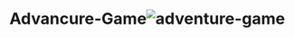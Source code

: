 # Advancure-Game![adventure-game](https://github.com/mratsag/Advancure-Game/assets/127969978/7d7ff37b-902c-468d-bccd-61225a6fd111)
